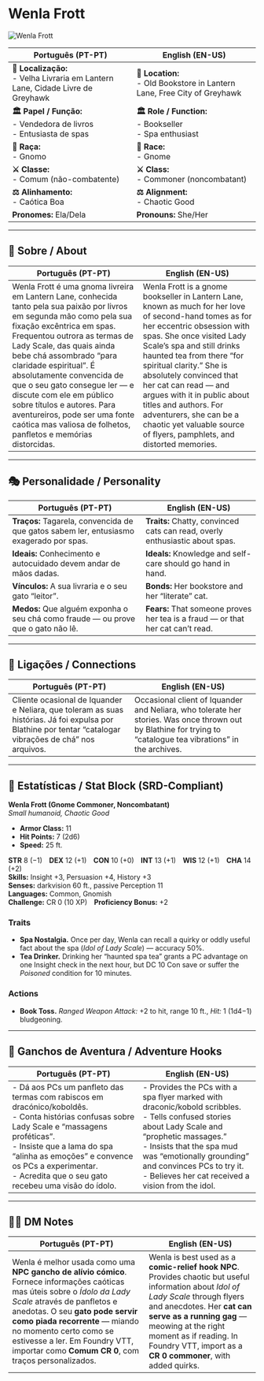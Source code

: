 # Wenla Frott

![Wenla Frott](assets/npc/npc_blank.png)

| **Português (PT-PT)** | **English (EN-US)** |
| --------------------- | ------------------- |
| **📍 Localização:**<br>- Velha Livraria em Lantern Lane, Cidade Livre de Greyhawk | **📍 Location:**<br>- Old Bookstore in Lantern Lane, Free City of Greyhawk |
| **🏛 Papel / Função:**<br>- Vendedora de livros<br>- Entusiasta de spas | **🏛 Role / Function:**<br>- Bookseller<br>- Spa enthusiast |
| **🧬 Raça:**<br>- Gnomo | **🧬 Race:**<br>- Gnome |
| **⚔ Classe:**<br>- Comum (não-combatente) | **⚔ Class:**<br>- Commoner (noncombatant) |
| **⚖ Alinhamento:**<br>- Caótica Boa | **⚖ Alignment:**<br>- Chaotic Good |
| **Pronomes:** Ela/Dela | **Pronouns:** She/Her |

---

## 📖 Sobre / About

| **Português (PT-PT)** | **English (EN-US)** |
| --------------------- | ------------------- |
| Wenla Frott é uma gnoma livreira em Lantern Lane, conhecida tanto pela sua paixão por livros em segunda mão como pela sua fixação excêntrica em spas. Frequentou outrora as termas de Lady Scale, das quais ainda bebe chá assombrado “para claridade espiritual”. É absolutamente convencida de que o seu gato consegue ler — e discute com ele em público sobre títulos e autores. Para aventureiros, pode ser uma fonte caótica mas valiosa de folhetos, panfletos e memórias distorcidas. | Wenla Frott is a gnome bookseller in Lantern Lane, known as much for her love of second-hand tomes as for her eccentric obsession with spas. She once visited Lady Scale’s spa and still drinks haunted tea from there “for spiritual clarity.” She is absolutely convinced that her cat can read — and argues with it in public about titles and authors. For adventurers, she can be a chaotic yet valuable source of flyers, pamphlets, and distorted memories. |

---

## 🎭 Personalidade / Personality

| **Português (PT-PT)** | **English (EN-US)** |
| --------------------- | ------------------- |
| **Traços:** Tagarela, convencida de que gatos sabem ler, entusiasmo exagerado por spas. | **Traits:** Chatty, convinced cats can read, overly enthusiastic about spas. |
| **Ideais:** Conhecimento e autocuidado devem andar de mãos dadas. | **Ideals:** Knowledge and self-care should go hand in hand. |
| **Vínculos:** A sua livraria e o seu gato “leitor”. | **Bonds:** Her bookstore and her “literate” cat. |
| **Medos:** Que alguém exponha o seu chá como fraude — ou prove que o gato não lê. | **Fears:** That someone proves her tea is a fraud — or that her cat can’t read. |

---

## 🔗 Ligações / Connections

| **Português (PT-PT)** | **English (EN-US)** |
| --------------------- | ------------------- |
| Cliente ocasional de Iquander e Neliara, que toleram as suas histórias. Já foi expulsa por Blathine por tentar “catalogar vibrações de chá” nos arquivos. | Occasional client of Iquander and Neliara, who tolerate her stories. Was once thrown out by Blathine for trying to “catalogue tea vibrations” in the archives. |

---
## 🧩 Estatísticas / Stat Block (SRD-Compliant)

**Wenla Frott (Gnome Commoner, Noncombatant)**  
*Small humanoid, Chaotic Good*

- **Armor Class:** 11  
- **Hit Points:** 7 (2d6)  
- **Speed:** 25 ft.  

**STR** 8 (−1) **DEX** 12 (+1) **CON** 10 (+0) **INT** 13 (+1) **WIS** 12 (+1) **CHA** 14 (+2)  
**Skills:** Insight +3, Persuasion +4, History +3  
**Senses:** darkvision 60 ft., passive Perception 11  
**Languages:** Common, Gnomish  
**Challenge:** CR 0 (10 XP) **Proficiency Bonus:** +2

### Traits
- **Spa Nostalgia.** Once per day, Wenla can recall a quirky or oddly useful fact about the spa (*Idol of Lady Scale*) — accuracy 50%.  
- **Tea Drinker.** Drinking her “haunted spa tea” grants a PC advantage on one Insight check in the next hour, but DC 10 Con save or suffer the *Poisoned* condition for 10 minutes.

### Actions
- **Book Toss.** *Ranged Weapon Attack:* +2 to hit, range 10 ft., *Hit:* 1 (1d4−1) bludgeoning.

---

## 🎲 Ganchos de Aventura / Adventure Hooks

| **Português (PT-PT)** | **English (EN-US)** |
| --------------------- | ------------------- |
| - Dá aos PCs um panfleto das termas com rabiscos em dracónico/koboldês.<br>- Conta histórias confusas sobre Lady Scale e “massagens proféticas”.<br>- Insiste que a lama do spa “alinha as emoções” e convence os PCs a experimentar.<br>- Acredita que o seu gato recebeu uma visão do ídolo. | - Provides the PCs with a spa flyer marked with draconic/kobold scribbles.<br>- Tells confused stories about Lady Scale and “prophetic massages.”<br>- Insists that the spa mud was “emotionally grounding” and convinces PCs to try it.<br>- Believes her cat received a vision from the idol. |

---

## 🧑‍💻 DM Notes

| **Português (PT-PT)** | **English (EN-US)** |
| --------------------- | ------------------- |
| Wenla é melhor usada como uma **NPC gancho de alívio cómico**. Fornece informações caóticas mas úteis sobre o *Ídolo da Lady Scale* através de panfletos e anedotas. O seu **gato pode servir como piada recorrente** — miando no momento certo como se estivesse a ler. Em Foundry VTT, importar como **Comum CR 0**, com traços personalizados. | Wenla is best used as a **comic-relief hook NPC**. Provides chaotic but useful information about *Idol of Lady Scale* through flyers and anecdotes. Her **cat can serve as a running gag** — meowing at the right moment as if reading. In Foundry VTT, import as a **CR 0 commoner**, with added quirks. |












